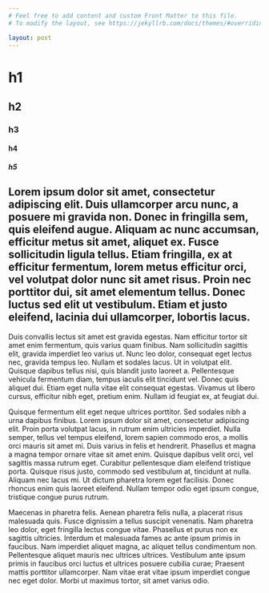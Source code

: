 ```yaml
---
# Feel free to add content and custom Front Matter to this file.
# To modify the layout, see https://jekyllrb.com/docs/themes/#overriding-theme-defaults

layout: post
---
```


# h1
## h2
### h3
#### h4
##### h5

## Lorem ipsum dolor sit amet, consectetur adipiscing elit. Duis ullamcorper arcu nunc, a posuere mi gravida non. Donec in fringilla sem, quis eleifend augue. Aliquam ac nunc accumsan, efficitur metus sit amet, aliquet ex. Fusce sollicitudin ligula tellus. Etiam fringilla, ex at efficitur fermentum, lorem metus efficitur orci, vel volutpat dolor nunc sit amet risus. Proin nec porttitor dui, sit amet elementum tellus. Donec luctus sed elit ut vestibulum. Etiam et justo eleifend, lacinia dui ullamcorper, lobortis lacus.

Duis convallis lectus sit amet est gravida egestas. Nam efficitur tortor sit amet enim fermentum, quis varius quam finibus. Nam sollicitudin sagittis elit, gravida imperdiet leo varius ut. Nunc leo dolor, consequat eget lectus nec, gravida tempus leo. Nullam et sodales lacus. Ut in volutpat elit. Quisque dapibus tellus nisi, quis blandit justo laoreet a. Pellentesque vehicula fermentum diam, tempus iaculis elit tincidunt vel. Donec quis aliquet dui. Etiam eget nulla vitae elit consequat egestas. Vivamus ut libero cursus, efficitur nibh eget, pretium enim. Nullam id feugiat ex, at feugiat dui.

Quisque fermentum elit eget neque ultrices porttitor. Sed sodales nibh a urna dapibus finibus. Lorem ipsum dolor sit amet, consectetur adipiscing elit. Proin porta volutpat lacus, in rutrum enim ultricies imperdiet. Nulla semper, tellus vel tempus eleifend, lorem sapien commodo eros, a mollis orci mauris sit amet mi. Duis varius in felis et hendrerit. Phasellus et magna a magna tempor ornare vitae sit amet enim. Quisque dapibus velit orci, vel sagittis massa rutrum eget. Curabitur pellentesque diam eleifend tristique porta. Quisque risus justo, commodo sed vestibulum at, tincidunt at nulla. Aliquam nec lacus mi. Ut dictum pharetra lorem eget facilisis. Donec rhoncus enim quis laoreet eleifend. Nullam tempor odio eget ipsum congue, tristique congue purus rutrum.

Maecenas in pharetra felis. Aenean pharetra felis nulla, a placerat risus malesuada quis. Fusce dignissim a tellus suscipit venenatis. Nam pharetra leo dolor, eget fringilla lectus congue vitae. Phasellus et purus non ex sagittis ultricies. Interdum et malesuada fames ac ante ipsum primis in faucibus. Nam imperdiet aliquet magna, ac aliquet tellus condimentum non. Pellentesque aliquet mauris nec ultrices ultrices. Vestibulum ante ipsum primis in faucibus orci luctus et ultrices posuere cubilia curae; Praesent mattis porttitor ullamcorper. Nam vitae erat vitae ipsum imperdiet congue nec eget dolor. Morbi ut maximus tortor, sit amet varius odio. 
